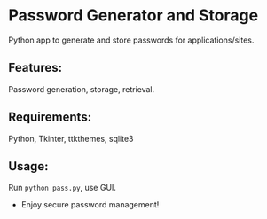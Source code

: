 # Password Generator and Storage

Python app to generate and store passwords for applications/sites.

## Features:
  Password generation, storage, retrieval.

## Requirements:
  Python, Tkinter, ttkthemes, sqlite3

## Usage:
  Run `python pass.py`, use GUI.

- Enjoy secure password management!
